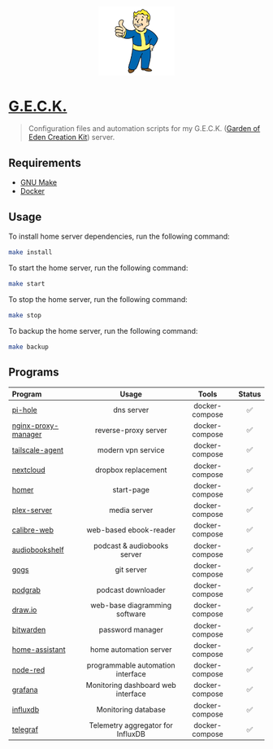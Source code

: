 <p align="center">
    <img src="./docs/vault-boy.webp" width="150">
</p>

# [G.E.C.K.](https://fallout.fandom.com/wiki/GECK)
> Configuration files and automation scripts for my G.E.C.K. ([Garden of Eden Creation Kit](https://fallout.fandom.com/wiki/GECK)) server.

## Requirements

- [GNU Make](https://www.gnu.org/software/make/)
- [Docker](https://www.docker.com/#)

## Usage
To install home server dependencies, run the following command:
```bash
make install
```

To start the home server, run the following command:
```bash
make start
```

To stop the home server, run the following command:
```bash
make stop
```

To backup the home server, run the following command:
```bash
make backup
```

## Programs

| Program                                                               | Usage                              | Tools          | Status |
| :-------------------------------------------------------------------- | :--------------------------------: | :------------: | :----: |
| [pi-hole](https://pi-hole.net/)                                       | dns server                         | docker-compose | ✅ |
| [nginx-proxy-manager](https://nginxproxymanager.com/)                 | reverse-proxy server               | docker-compose | ✅ |
| [tailscale-agent](https://tailscale.com/)                             | modern vpn service                 | docker-compose | ✅ |
| [nextcloud](https://nextcloud.com/)                                   | dropbox replacement                | docker-compose | ✅ |
| [homer](https://github.com/bastienwirtz/homer)                        | start-page                         | docker-compose | ✅ |
| [plex-server](https://plex.tv/)                                       | media server                       | docker-compose | ✅ |
| [calibre-web](https://github.com/janeczku/calibre-web)                | web-based ebook-reader             | docker-compose | ✅ |
| [audiobookshelf](https://www.audiobookshelf.org/)                     | podcast & audiobooks server        | docker-compose | ✅ |
| [gogs](https://gogs.io/)                                              | git server                         | docker-compose | ✅ |
| [podgrab](https://github.com/akhilrex/podgrab)                        | podcast downloader                 | docker-compose | ✅ |
| [draw.io](https://github.com/jgraph/drawio)                           | web-base diagramming software      | docker-compose | ✅ |
| [bitwarden](https://bitwarden.com/)                                   | password manager                   | docker-compose | ✅ |
| [home-assistant](https://www.home-assistant.io/)                      | home automation server             | docker-compose | ✅ |
| [node-red](https://nodered.org/)                                      | programmable automation interface  | docker-compose | ✅ |
| [grafana](https://grafana.com/)                                       | Monitoring dashboard web interface | docker-compose | ✅ |
| [influxdb](https://www.influxdata.com/)                               | Monitoring database                | docker-compose | ✅ |
| [telegraf](https://www.influxdata.com/time-series-platform/telegraf/) | Telemetry aggregator for InfluxDB  | docker-compose | ✅ |
